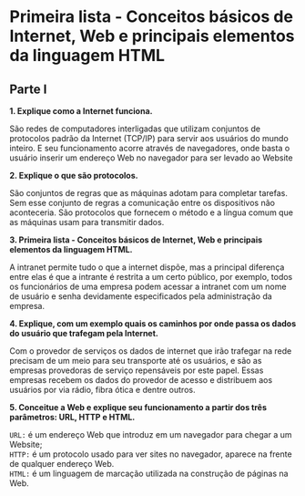 # Primeira lista - Conceitos básicos de Internet, Web e principais elementos da linguagem HTML
## Parte I
**1. Explique como a Internet funciona.<br/>**

São redes de computadores interligadas que utilizam conjuntos de protocolos padrão da Internet (TCP/IP) para servir aos usuários do mundo inteiro. E seu funcionamento acorre através de navegadores, onde basta o usuário inserir um endereço Web no navegador para ser levado ao Website

**2. Explique o que são protocolos.<br/>**

São conjuntos de regras que as máquinas adotam para completar tarefas. Sem esse conjunto de regras a comunicação entre os dispositivos não aconteceria. São protocolos que fornecem o método e a língua comum que as máquinas usam para transmitir dados. 

**3. Primeira lista - Conceitos básicos de Internet, Web e principais elementos da linguagem HTML.**

A intranet permite tudo o que a internet dispõe, mas a principal diferença entre elas é que a intrante é restrita a um certo público, por exemplo, todos os funcionários de uma empresa podem acessar a intranet com um nome de usuário e senha devidamente especificados pela administração da empresa.

**4. Explique, com um exemplo quais os caminhos por onde passa os dados do usuário que trafegam pela Internet.**

Com o provedor de serviços os dados de internet que irão trafegar na rede precisam de um meio para seu transporte até os usuários, e são as empresas provedoras de serviço repensáveis por este papel. Essas empresas recebem os dados do provedor de acesso e distribuem aos usuários por via rádio, fibra ótica e dentre outros.

**5. Conceitue a Web e explique seu funcionamento a partir dos três
parâmetros: URL, HTTP e HTML.**

`URL:` é um endereço Web que introduz em um navegador para chegar a um Website;<br/>
`HTTP:` é um protocolo usado para ver sites no navegador, aparece na frente de qualquer endereço Web.<br/>
`HTML:` é um linguagem de marcação utilizada na construção de páginas na Web.